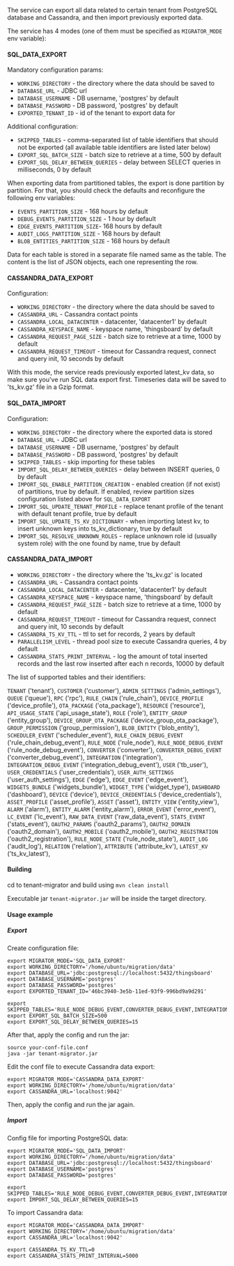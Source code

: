 The service can export all data related to certain tenant from PostgreSQL database and Cassandra,
and then import previously exported data.

The service has 4 modes (one of them must be specified as `MIGRATOR_MODE` env variable):

#### SQL_DATA_EXPORT
Mandatory configuration params:
- `WORKING_DIRECTORY` - the directory where the data should be saved to
- `DATABASE_URL` - JDBC url
- `DATABASE_USERNAME` - DB username, 'postgres' by default 
- `DATABASE_PASSWORD` - DB password, 'postgres' by default
- `EXPORTED_TENANT_ID` - id of the tenant to export data for

Additional configuration:
- `SKIPPED_TABLES` - comma-separated list of table identifiers that should not be exported (all available table identifiers are listed later below)
- `EXPORT_SQL_BATCH_SIZE` - batch size to retrieve at a time, 500 by default
- `EXPORT_SQL_DELAY_BETWEEN_QUERIES` - delay between SELECT queries in milliseconds, 0 by default

When exporting data from partitioned tables, the export is done partition by partition. 
For that, you should check the defaults and reconfigure the following env variables:
- `EVENTS_PARTITION_SIZE` - 168 hours by default
- `DEBUG_EVENTS_PARTITION_SIZE` - 1 hour by default
- `EDGE_EVENTS_PARTITION_SIZE`- 168 hours by default
- `AUDIT_LOGS_PARTITION_SIZE` - 168 hours by default
- `BLOB_ENTITIES_PARTITION_SIZE` - 168 hours by default

Data for each table is stored in a separate file named same as the table. 
The content is the list of JSON objects, each one representing the row.

#### CASSANDRA_DATA_EXPORT
Configuration:
- `WORKING_DIRECTORY` - the directory where the data should be saved to
- `CASSANDRA_URL` - Cassandra contact points
- `CASSANDRA_LOCAL_DATACENTER` - datacenter, 'datacenter1' by default
- `CASSANDRA_KEYSPACE_NAME` - keyspace name, 'thingsboard' by default
- `CASSANDRA_REQUEST_PAGE_SIZE` - batch size to retrieve at a time, 1000 by default
- `CASSANDRA_REQUEST_TIMEOUT` - timeout for Cassandra request, connect and query init, 10 seconds by default

With this mode, the service reads previously exported latest_kv data, so make sure you've run SQL data export first.
Timeseries data will be saved to 'ts_kv.gz' file in a Gzip format.

#### SQL_DATA_IMPORT
Configuration:
- `WORKING_DIRECTORY` - the directory where the exported data is stored
- `DATABASE_URL` - JDBC url
- `DATABASE_USERNAME` - DB username, 'postgres' by default
- `DATABASE_PASSWORD` - DB password, 'postgres' by default
- `SKIPPED_TABLES` - skip importing for these tables
- `IMPORT_SQL_DELAY_BETWEEN_QUERIES` - delay between INSERT queries, 0 by default
- `IMPORT_SQL_ENABLE_PARTITION_CREATION` - enabled creation (if not exist) of partitions, true by default.
  If enabled, review partition sizes configuration listed above for `SQL_DATA_EXPORT`
- `IMPORT_SQL_UPDATE_TENANT_PROFILE` - replace tenant profile of the tenant with default tenant profile, true by default
- `IMPORT_SQL_UPDATE_TS_KV_DICTIONARY` - when importing latest kv, to insert unknown keys into ts_kv_dictionary, true by default
- `IMPORT_SQL_RESOLVE_UNKNOWN_ROLES` - replace unknown role id (usually system role) with the one found by name, true by default

#### CASSANDRA_DATA_IMPORT
- `WORKING_DIRECTORY` - the directory where the 'ts_kv.gz' is located
- `CASSANDRA_URL` - Cassandra contact points
- `CASSANDRA_LOCAL_DATACENTER` - datacenter, 'datacenter1' by default
- `CASSANDRA_KEYSPACE_NAME` - keyspace name, 'thingsboard' by default
- `CASSANDRA_REQUEST_PAGE_SIZE` - batch size to retrieve at a time, 1000 by default
- `CASSANDRA_REQUEST_TIMEOUT` - timeout for Cassandra request, connect and query init, 10 seconds by default
- `CASSANDRA_TS_KV_TTL` - ttl to set for records, 2 years by default
- `PARALLELISM_LEVEL` - thread pool size to execute Cassandra queries, 4 by default
- `CASSANDRA_STATS_PRINT_INTERVAL` - log the amount of total inserted records and the last row inserted after each n records, 10000 by default

The list of supported tables and their identifiers:

`TENANT` ('tenant'), `CUSTOMER` ('customer'), `ADMIN_SETTINGS` ('admin_settings'), `QUEUE` ('queue'), 
`RPC` ('rpc'), `RULE_CHAIN` ('rule_chain'), `DEVICE_PROFILE` ('device_profile'), `OTA_PACKAGE` ('ota_package'), 
`RESOURCE` ('resource'), `API_USAGE_STATE` ('api_usage_state'), `ROLE` ('role'), `ENTITY_GROUP` ('entity_group'), 
`DEVICE_GROUP_OTA_PACKAGE` ('device_group_ota_package'), `GROUP_PERMISSION` ('group_permission'), 
`BLOB_ENTITY` ('blob_entity'), `SCHEDULER_EVENT` ('scheduler_event'), `RULE_CHAIN_DEBUG_EVENT` ('rule_chain_debug_event'), 
`RULE_NODE` ('rule_node'), `RULE_NODE_DEBUG_EVENT` ('rule_node_debug_event'), `CONVERTER` ('converter'), 
`CONVERTER_DEBUG_EVENT` ('converter_debug_event'), `INTEGRATION` ('integration'), 
`INTEGRATION_DEBUG_EVENT` ('integration_debug_event'), `USER` ('tb_user'), `USER_CREDENTIALS` ('user_credentials'), 
`USER_AUTH_SETTINGS` ('user_auth_settings'), `EDGE` ('edge'), `EDGE_EVENT` ('edge_event'), 
`WIDGETS_BUNDLE` ('widgets_bundle'), `WIDGET_TYPE` ('widget_type'), `DASHBOARD` ('dashboard'), `DEVICE` ('device'), 
`DEVICE_CREDENTIALS` ('device_credentials'), `ASSET_PROFILE` ('asset_profile'), `ASSET` ('asset'), 
`ENTITY_VIEW` ('entity_view'), `ALARM` ('alarm'), `ENTITY_ALARM` ('entity_alarm'), `ERROR_EVENT` ('error_event'), 
`LC_EVENT` ('lc_event'), `RAW_DATA_EVENT` ('raw_data_event'), `STATS_EVENT` ('stats_event'), 
`OAUTH2_PARAMS` ('oauth2_params'), `OAUTH2_DOMAIN` ('oauth2_domain'), `OAUTH2_MOBILE` ('oauth2_mobile'), 
`OAUTH2_REGISTRATION` ('oauth2_registration'), `RULE_NODE_STATE` ('rule_node_state'), `AUDIT_LOG` ('audit_log'), 
`RELATION` ('relation'), `ATTRIBUTE` ('attribute_kv'), `LATEST_KV` ('ts_kv_latest'),


#### Building

cd to tenant-migrator and build using `mvn clean install`

Executable jar `tenant-migrator.jar` will be inside the target directory.


#### Usage example

##### Export

Create configuration file:
```shell
export MIGRATOR_MODE='SQL_DATA_EXPORT'
export WORKING_DIRECTORY='/home/ubuntu/migration/data'
export DATABASE_URL='jdbc:postgresql://localhost:5432/thingsboard'
export DATABASE_USERNAME='postgres'
export DATABASE_PASSWORD='postgres'
export EXPORTED_TENANT_ID='46bc3940-3e5b-11ed-93f9-996bd9a9d291'

export SKIPPED_TABLES='RULE_NODE_DEBUG_EVENT,CONVERTER_DEBUG_EVENT,INTEGRATION_DEBUG_EVENT'
export EXPORT_SQL_BATCH_SIZE=500
export EXPORT_SQL_DELAY_BETWEEN_QUERIES=15
```

After that, apply the config and run the jar:
```shell
source your-conf-file.conf
java -jar tenant-migrator.jar
```

Edit the conf file to execute Cassandra data export:
```shell
export MIGRATOR_MODE='CASSANDRA_DATA_EXPORT'
export WORKING_DIRECTORY='/home/ubuntu/migration/data'
export CASSANDRA_URL='localhost:9042'
```
Then, apply the config and run the jar again.

##### Import

Config file for importing PostgreSQL data:
```shell
export MIGRATOR_MODE='SQL_DATA_IMPORT'
export WORKING_DIRECTORY='/home/ubuntu/migration/data'
export DATABASE_URL='jdbc:postgresql://localhost:5432/thingsboard'
export DATABASE_USERNAME='postgres'
export DATABASE_PASSWORD='postgres'

export SKIPPED_TABLES='RULE_NODE_DEBUG_EVENT,CONVERTER_DEBUG_EVENT,INTEGRATION_DEBUG_EVENT'
export IMPORT_SQL_DELAY_BETWEEN_QUERIES=15
```

To import Cassandra data:
```shell
export MIGRATOR_MODE='CASSANDRA_DATA_IMPORT'
export WORKING_DIRECTORY='/home/ubuntu/migration/data'
export CASSANDRA_URL='localhost:9042'

export CASSANDRA_TS_KV_TTL=0
export CASSANDRA_STATS_PRINT_INTERVAL=5000
```
